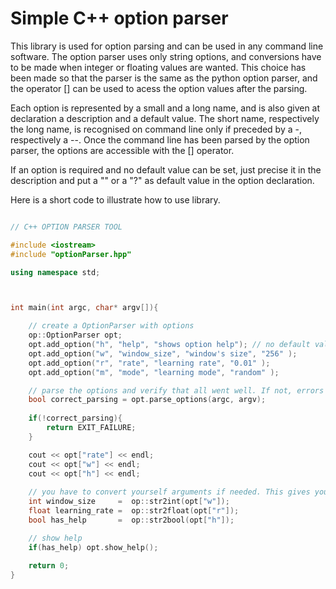 # Simple C++ option parser
This library is used for option parsing and can be used in any command line software.
The option parser uses only string options, and conversions have to be made when integer or floating values are wanted.
This choice has been made so that the parser is the same as the python option parser, and the operator [] can be used to acess the option values after the parsing.

Each option is represented by a small and a long name, and is also given at declaration a description and a default value. The short name, respectively the long name, is recognised on command line only if preceded by a -, respectively a --. Once the command line has been parsed by the option parser, the options are accessible with the [] operator.

If an option is required and no default value can be set, just precise it in the description and put a "" or a "?" as default value in the option declaration.

Here is a short code to illustrate how to use library.

```c++

// C++ OPTION PARSER TOOL

#include <iostream>
#include "optionParser.hpp"

using namespace std;



int main(int argc, char* argv[]){

    // create a OptionParser with options
    op::OptionParser opt;
    opt.add_option("h", "help", "shows option help"); // no default value means boolean options, which default value is false
    opt.add_option("w", "window_size", "window's size", "256" );
    opt.add_option("r", "rate", "learning rate", "0.01" );
    opt.add_option("m", "mode", "learning mode", "random" );

    // parse the options and verify that all went well. If not, errors and help will be shown
    bool correct_parsing = opt.parse_options(argc, argv);
    
    if(!correct_parsing){
        return EXIT_FAILURE;
    }

    cout << opt["rate"] << endl;
    cout << opt["w"] << endl;
    cout << opt["h"] << endl;
    
    // you have to convert yourself arguments if needed. This gives you full control over your options
    int window_size     =  op::str2int(opt["w"]);
    float learning_rate =  op::str2float(opt["r"]);
    bool has_help       =  op::str2bool(opt["h"]);

    // show help
    if(has_help) opt.show_help();
    
    return 0;
}

```